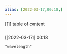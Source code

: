 ```yaml
---
alias: [2022-03-17,00:18,]
---
```

[[]]
table of content
```toc
```

[[2022-03-17]] 00:18

```query
"wavelength"
```